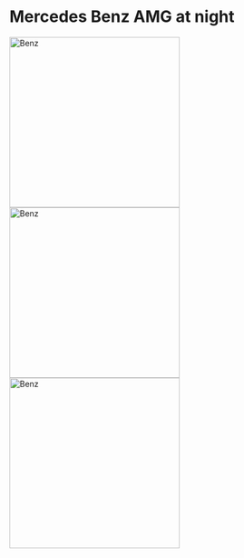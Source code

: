 <p style="align: center;"><h1>Mercedes Benz AMG at night </h1> </p>

<img src="https://github.com/Emilosaurus/Blender-Projects/assets/78587473/7fda0a23-8764-438a-a12e-f5afc1736c77" alt="Benz " width="300" > 
<img src="https://github.com/Emilosaurus/Blender-Projects/assets/78587473/7fda0a23-8764-438a-a12e-f5afc1736c77" alt="Benz " width="300" > 
<img src="https://github.com/Emilosaurus/Blender-Projects/assets/78587473/7fda0a23-8764-438a-a12e-f5afc1736c77" alt="Benz " width="300" > 
